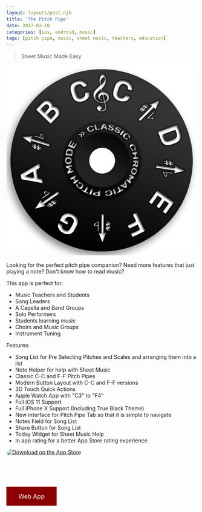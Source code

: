 ```yaml
---
layout: layouts/post.njk
title: 'The Pitch Pipe'
date: 2017-03-10
categories: [ios, android, music]
tags: [pitch pipe, music, sheet music, teachers, education]
---
```


> Sheet Music Made Easy

![app-icon](/img/the-pitch-pipe/icon.png)

Looking for the perfect pitch pipe companion?
Need more features that just playing a note?
Don't know how to read music?

This app is perfect for:

- Music Teachers and Students
- Song Leaders
- A Capella and Band Groups
- Solo Performers
- Students learning music
- Choirs and Music Groups
- Instrument Tuning

Features:

- Song List for Pre Selecting Pitches and Scales and arranging them into a list
- Note Helper for help with Sheet Music
- Classic C-C and F-F Pitch Pipes
- Modern Button Layout with C-C and F-F versions
- 3D Touch Quick Actions
- Apple Watch App with "C3" to "F4"
- Full iOS 11 Support
- Full iPhone X Support (Including True Black Theme)
- New interface for Pitch Pipe Tab so that it is simple to navigate
- Notes Field for Song List
- Share Button for Song List
- Today Widget for Sheet Music Help
- In app rating for a better App Store rating experience

<a href="https://apps.apple.com/us/app/the-pitch-pipe/id1244972865?itsct=apps_box&amp;itscg=30200" style="display: inline-block; overflow: hidden; border-radius: 13px; width: 250px; height: 83px;"><img src="https://tools.applemediaservices.com/api/badges/download-on-the-app-store/black/en-US?size=250x83&amp;releaseDate=1497225600&h=3708931c274bf63cc5e8a14d09319984" alt="Download on the App Store" style="border-radius: 13px; width: 250px; height: 83px;"></a>

<a style="
background-color: darkred;
border: none;
color: white;
padding: 15px 32px;
text-align: center;
text-decoration: none;
display: inline-block;
font-size: 16px;
" target="_blank" href="https://pitchpipe.app" class="button">Web App</a>
